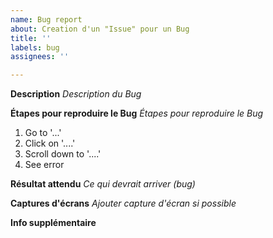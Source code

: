 ```yaml
---
name: Bug report
about: Creation d'un "Issue" pour un Bug
title: ''
labels: bug
assignees: ''

---
```


**Description**
_Description du Bug_

**Étapes pour reproduire le Bug**
_Étapes pour reproduire le Bug_
1. Go to '...'
2. Click on '....'
3. Scroll down to '....'
4. See error

**Résultat attendu**
_Ce qui devrait arriver (bug)_

**Captures d'écrans**
_Ajouter capture d'écran si possible_

**Info supplémentaire**
